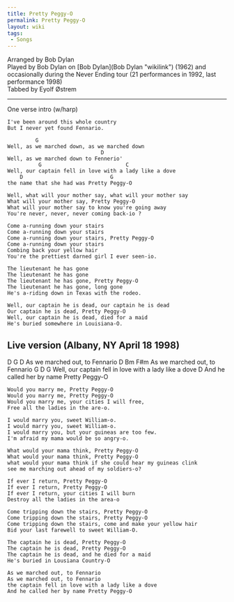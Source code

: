 ```yaml
---
title: Pretty Peggy-O
permalink: Pretty Peggy-O
layout: wiki
tags:
 - Songs
---
```


Arranged by Bob Dylan  
Played by Bob Dylan on [Bob Dylan](Bob Dylan "wikilink") (1962) and
occasionally during the Never Ending tour (21 performances in 1992, last
performance 1998)  
Tabbed by Eyolf Østrem

* * * * *

One verse intro (w/harp)

    I've been around this whole country
    But I never yet found Fennario.

             G
    Well, as we marched down, as we marched down
                                  D
    Well, as we marched down to Fennerio'
              G                           C
    Well, our captain fell in love with a lady like a dove
        D                            G
    the name that she had was Pretty Peggy-O

    Well, what will your mother say, what will your mother say
    What will your mother say, Pretty Peggy-O
    What will your mother say to know you're going away
    You're never, never, never coming back-io ?

    Come a-running down your stairs
    Come a-running down your stairs
    Come a-running down your stairs, Pretty Peggy-O
    Come a-running down your stairs
    Combing back your yellow hair
    You're the prettiest darned girl I ever seen-io.

    The lieutenant he has gone
    The lieutenant he has gone
    The lieutenant he has gone, Pretty Peggy-O
    The lieutenant he has gone, long gone
    He's a-riding down in Texas with the rodeo.

    Well, our captain he is dead, our captain he is dead
    Our captain he is dead, Pretty Peggy-O
    Well, our captain he is dead, died for a maid
    He's buried somewhere in Louisiana-O.

<h2 class="songversion">
Live version (Albany, NY April 18 1998)

</h2>
    D             G                  D
    As we marched out, to Fennario
       D          Bm          F#m
    As we marched out, to Fennario
              G               D                      G
    Well, our captain fell in love with a lady like a dove
                                     D
    And he called her by name Pretty Peggy-O

    Would you marry me, Pretty Peggy-O
    Would you marry me, Pretty Peggy-O
    Would you marry me, your cities I will free,
    Free all the ladies in the are-o.

    I would marry you, sweet William-o.
    I would marry you, sweet William-o.
    I would marry you, but your guineas are too few.
    I'm afraid my mama would be so angry-o.

    What would your mama think, Pretty Peggy-O
    What would your mama think, Pretty Peggy-O
    what would your mama think if she could hear my guineas clink
    see me marching out ahead of my soldiers-o?

    If ever I return, Pretty Peggy-O
    If ever I return, Pretty Peggy-O
    If ever I return, your cities I will burn
    Destroy all the ladies in the area-o

    Come tripping down the stairs, Pretty Peggy-O
    Come tripping down the stairs, Pretty Peggy-O
    Come tripping down the stairs, come and make your yellow hair
    Bid your last farewell to sweet William-O.

    The captain he is dead, Pretty Peggy-O
    The captain he is dead, Pretty Peggy-O
    The captain he is dead, and he died for a maid
    He's buried in Lousiana Country-O

    As we marched out, to Fennario
    As we marched out, to Fennario
    the captain fell in love with a lady like a dove
    And he called her by name Pretty Peggy-O
